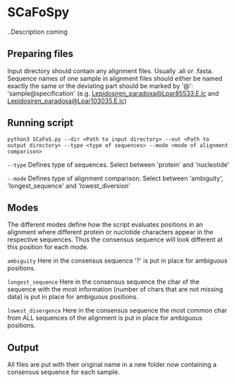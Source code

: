# SCaFoSpy
..Description coming

## Preparing files
Input directory should contain any alignment files. Usually .ali or .fasta.
Sequence names of one sample in alignment files should either be named exactly the same 
or the deviating part should be marked by '@': 'sample@specification' (e.g. Lepidosiren_paradoxa@Lpar85533.E.lc and Lepidosiren_paradoxa@Lpar103035.E.lc)

## Running script

```python3 SCaFoS.py --dir <Path to input directory> --out <Path to output directory> --type <type of sequences> --mode <mode of alignment comparison>```

`--type` Defines type of sequences. Select between 'protein' and 'nucleotide'

`--mode` Defines type of alignment comparison. Select between 'ambiguity', 'longest_sequence' and 'lowest_diversion'

## Modes
The different modes define how the script evaluates positions in an alignment where different protein or nuclotide characters appear in the respective sequences. Thus the consensus sequence will look different at this position for each mode.

`ambiguity` Here in the consensus sequence '?' is put in place for ambiguous positions.

`longest_sequence` Here in the consensus sequence the char of the sequence with the most information (number of chars that are not missing data) is put in place for ambiguous positions.

`lowest_divergence` Here in the consensus sequence the most common char from ALL sequences of the alignment is put in place for ambiguous positions.

## Output
All files are put with their original name in a new folder now containing a consensus sequence for each sample.
